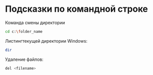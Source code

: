 # Подсказки по командной строке

Команда смены директории
```sh
cd c:\folder_name
```

Листингтекущей директории Windows:
```sh
dir
```

Удаление файлов:

```sh
del <filename>
```